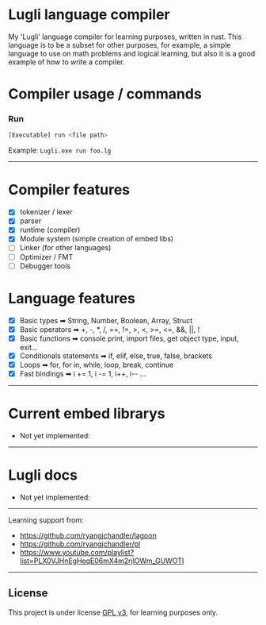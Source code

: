 # Lugli language compiler
My 'Lugli' language compiler for learning purposes, written in rust. This language is to be a subset for other purposes, for example, a simple language to use on math problems and logical learning, but also it is a good example of how to write a compiler.

# Compiler usage / commands
### Run
```bash
[Executable] run <file path>
```
Example: `Lugli.exe run foo.lg`

---

# Compiler features
* [x] tokenizer / lexer
* [x] parser
* [x] runtime (compiler)
* [x] Module system (simple creation of embed libs)
* [ ] Linker (for other languages)
* [ ] Optimizer / FMT
* [ ] Debugger tools

# Language features
* [x] Basic types ➡ String, Number, Boolean, Array, Struct
* [x] Basic operators ➡ +, -, *, /, ==, !=, >, <, >=, <=, &&, ||, !
* [x] Basic functions ➡ console print, import files, get object type, input, exit...
* [x] Conditionals statements ➡ if, elif, else, true, false, brackets
* [x] Loops ➡ for, for in, while, loop, break, continue
* [x] Fast bindings ➡ i += 1, i -= 1, i++, i-- ...
---

# Current embed librarys
- Not yet implemented:

---

# Lugli docs
- Not yet implemented:

---

Learning support from:
- https://github.com/ryangjchandler/lagoon
- https://github.com/ryangjchandler/pl
- https://www.youtube.com/playlist?list=PLX0VJHnEgHeqE06mX4m2rjlOWm_GUWOTI

---

## License
This project is under license [GPL v3](LICENSE.md), for learning purposes only.

